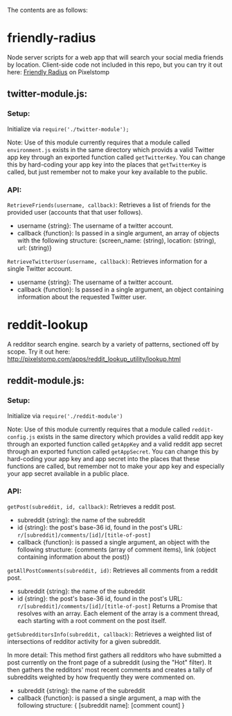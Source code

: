 The contents are as follows:

# friendly-radius
Node server scripts for a web app that will search your social media friends by location. Client-side code not included in this repo, but you can try it out here: [Friendly Radius](http://www.pixelstomp.com/app/friendly-radius.html) on Pixelstomp

## twitter-module.js:

### Setup:

Initialize via `require('./twitter-module');`

Note: Use of this module currently requires that a module called `environment.js` exists in the same directory which provids a valid Twitter app key through an exported function called `getTwitterKey`. You can change this by hard-coding your app key into the places that `getTwitterKey` is called, but just remember not to make your key available to the public.

### API:

`RetrieveFriends(username, callback)`: Retrieves a list of friends for the provided user (accounts that that user follows).
* username {string}: The username of a twitter account.
* callback {function}: Is passed in a single argument, an array of objects with the following structure: {screen_name: (string), location: (string), url: (string)}

`RetrieveTwitterUser(username, callback)`: Retrieves information for a single Twitter account.
* username {string}: The username of a twitter account.
* callback {function}: Is passed in a single argument, an object containing information about the requested Twitter user.

# reddit-lookup
A redditor search engine. search by a variety of patterns, sectioned off by scope. Try it out here: http://pixelstomp.com/apps/reddit_lookup_utility/lookup.html

## reddit-module.js:

### Setup:

Initialize via `require('./reddit-module')`

Note: Use of this module currently requires that a module called `reddit-config.js` exists in the same directory which provides a valid reddit app key through an exported function called `getAppKey` and a valid reddit app secret through an exported function called `getAppSecret`. You can change this by hard-coding your app key and app secret into the places that these functions are called, but remember not to make your app key and especially your app secret available in a public place.

### API:

`getPost(subreddit, id, callback)`: Retrieves a reddit post.
* subreddit {string}: the name of the subreddit
* id {string}: the post's base-36 id, found in the post's URL: `r/[subreddit]/comments/[id]/[title-of-post]`
* callback {function}: is passed a single argument, an object with the following structure: {comments (array of comment items), link (object containing information about the post)}

`getAllPostComments(subreddit, id)`: Retrieves all comments from a reddit post.
* subreddit {string}: the name of the subreddit
* id {string}: the post's base-36 id, found in the post's URL: `r/[subreddit]/comments/[id]/[title-of-post]`
Returns a Promise that resolves with an array. Each element of the array is a comment thread, each starting with a root comment on the post itself.

`getSubredditorsInfo(subreddit, callback)`: Retrieves a weighted list of intersections of redditor activity for a given subreddit.

In more detail: This method first gathers all redditors who have submitted a post currently on the front page of a subreddit (using the "Hot" filter). It then gathers the redditors' most recent comments and creates a tally of subreddits weighted by how frequently they were commented on.
* subreddit {string}: the name of the subreddit
* callback {function}: is passed a single argument, a map with the following structure: { \[subreddit name\]: \[comment count\] }
